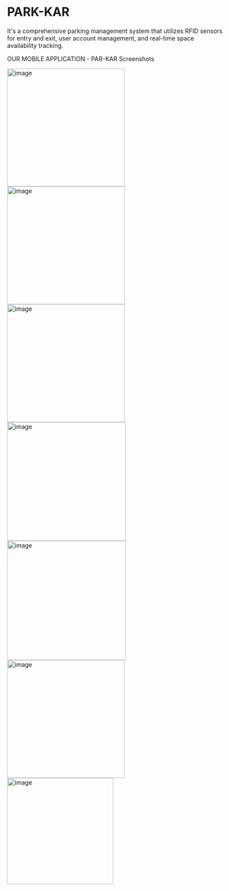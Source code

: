 # PARK-KAR
It's a comprehensive parking management system that utilizes RFID sensors for entry and exit, user account management, and real-time space availability tracking.

OUR MOBILE APPLICATION - PAR-KAR
Screenshots

<img width="275" alt="image" src="https://github.com/varad-nikam/PARK-KAR/assets/108221745/8fe29b90-b1ba-42c2-a883-6fdcb828da63">
<img width="275" alt="image" src="https://github.com/varad-nikam/PARK-KAR/assets/108221745/4e590fe4-bd1e-46a5-95c7-313d71fb6ab3">
<img width="275" alt="image" src="https://github.com/varad-nikam/PARK-KAR/assets/108221745/baa1bb14-d89c-4ca8-9112-1631457785b0">
<img width="277" alt="image" src="https://github.com/varad-nikam/PARK-KAR/assets/108221745/f6b7961a-acd7-458a-a656-c0dbf9198e79">
<img width="278" alt="image" src="https://github.com/varad-nikam/PARK-KAR/assets/108221745/cdb2102f-37b6-42ee-9cc3-0a20dda05838">
<img width="275" alt="image" src="https://github.com/varad-nikam/PARK-KAR/assets/108221745/78e22d74-c2a3-44b7-9312-2d0609932918">
<img width="248" alt="image" src="https://github.com/varad-nikam/PARK-KAR/assets/108221745/9e42bbee-a921-4a4f-be27-b0069bf34852">












